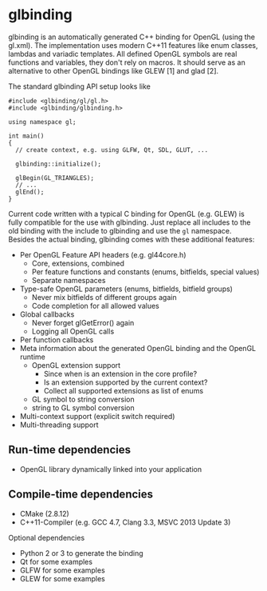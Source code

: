 glbinding
====

glbinding is an automatically generated C++ binding for OpenGL (using the gl.xml).
The implementation uses modern C++11 features like enum classes, lambdas and variadic templates.
All defined OpenGL symbols are real functions and variables, they don't rely on macros.
It should serve as an alternative to other OpenGL bindings like GLEW [1] and glad [2].

The standard glbinding API setup looks like
```
#include <glbinding/gl/gl.h>
#include <glbinding/glbinding.h>

using namespace gl;

int main()
{
  // create context, e.g. using GLFW, Qt, SDL, GLUT, ...
  
  glbinding::initialize();
  
  glBegin(GL_TRIANGLES);
  // ...
  glEnd();
}
```

Current code written with a typical C binding for OpenGL (e.g. GLEW) is fully compatible for the use with glbinding.
Just replace all includes to the old binding with the include to glbinding and use the ```gl``` namespace.
Besides the actual binding, glbinding comes with these additional features:
* Per OpenGL Feature API headers (e.g. gl44core.h)
  * Core, extensions, combined
  * Per feature functions and constants (enums, bitfields, special values)
  * Separate namespaces
* Type-safe OpenGL parameters (enums, bitfields, bitfield groups)
  * Never mix bitfields of different groups again
  * Code completion for all allowed values
* Global callbacks
  * Never forget glGetError() again
  * Logging all OpenGL calls
* Per function callbacks
* Meta information about the generated OpenGL binding and the OpenGL runtime
  * OpenGL extension support
    * Since when is an extension in the core profile?
    * Is an extension supported by the current context?
    * Collect all supported extensions as list of enums
  * GL symbol to string conversion
  * string to GL symbol conversion
* Multi-context support (explicit switch required)
* Multi-threading support

Run-time dependencies
----------

 * OpenGL library dynamically linked into your application

Compile-time dependencies
---------------

 * CMake (2.8.12)
 * C++11-Compiler (e.g. GCC 4.7, Clang 3.3, MSVC 2013 Update 3)

Optional dependencies
 * Python 2 or 3 to generate the binding
 * Qt for some examples
 * GLFW for some examples
 * GLEW for some examples
